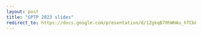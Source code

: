```yaml
---
layout: post
title: "GPTP 2023 slides"
redirect_to: https://docs.google.com/presentation/d/1ZgkqB70hWHAu_hTCbByTgmZO8KqWdP4e/
---
```

